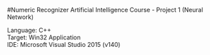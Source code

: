 #Numeric Recognizer
Artificial Intelligence Course - Project 1 (Neural Network)

Language:	C++<br>
Target:		Win32 Application<br>
IDE:		Microsoft Visual Studio 2015 (v140)
